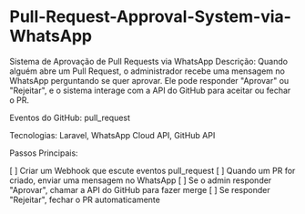 # Pull-Request-Approval-System-via-WhatsApp

Sistema de Aprovação de Pull Requests via WhatsApp
Descrição: Quando alguém abre um Pull Request, o administrador recebe uma mensagem no WhatsApp perguntando se quer aprovar. Ele pode responder "Aprovar" ou "Rejeitar", e o sistema interage com a API do GitHub para aceitar ou fechar o PR.

Eventos do GitHub: pull_request

Tecnologias: Laravel, WhatsApp Cloud API, GitHub API

Passos Principais:

[ ] Criar um Webhook que escute eventos pull_request
[ ] Quando um PR for criado, enviar uma mensagem no WhatsApp
[ ] Se o admin responder "Aprovar", chamar a API do GitHub para fazer merge
[ ] Se responder "Rejeitar", fechar o PR automaticamente
